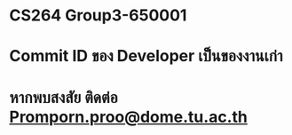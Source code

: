 # CS264 Group3-650001
# Commit ID ของ Developer เป็นของงานเก่า 
# หากพบสงสัย ติดต่อ Promporn.proo@dome.tu.ac.th
